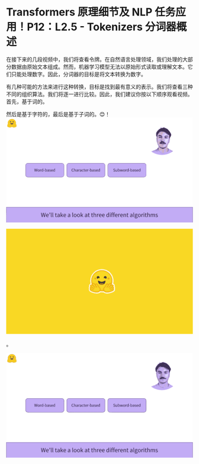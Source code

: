 #  Transformers 原理细节及 NLP 任务应用！P12：L2.5 - Tokenizers 分词器概述 

在接下来的几段视频中，我们将查看令牌。在自然语言处理领域，我们处理的大部分数据由原始文本组成。然而，机器学习模型无法以原始形式读取或理解文本。它们只能处理数字。因此，分词器的目标是将文本转换为数字。

有几种可能的方法来进行这种转换，目标是找到最有意义的表示。我们将查看三种不同的组织算法。我们将逐一进行比较。因此，我们建议你按以下顺序观看视频。首先，基于词的。

然后是基于字符的，最后是基于子词的。😊！![](img/6c883a64f121aa7d5774c3337aefd2f1_1.png)

![](img/6c883a64f121aa7d5774c3337aefd2f1_2.png)

。

![](img/6c883a64f121aa7d5774c3337aefd2f1_4.png)
